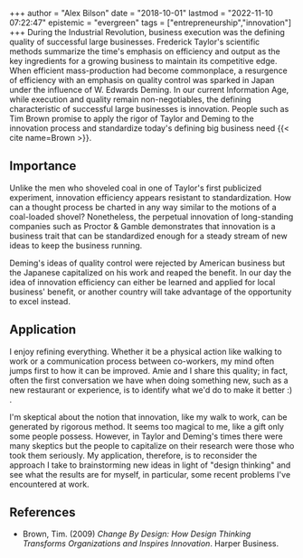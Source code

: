 +++
author = "Alex Bilson"
date = "2018-10-01"
lastmod = "2022-11-10 07:22:47"
epistemic = "evergreen"
tags = ["entrepreneurship","innovation"]
+++
During the Industrial Revolution, business execution was the defining quality of successful large businesses. Frederick Taylor's scientific methods summarize the time's emphasis on efficiency and output as the key ingredients for a growing business to maintain its competitive edge. When efficient mass-production had become commonplace, a resurgence of efficiency with an emphasis on quality control was sparked in Japan under the influence of W. Edwards Deming. In our current Information Age, while execution and quality remain non-negotiables, the defining characteristic of successful large businesses is innovation. People such as Tim Brown promise to apply the rigor of Taylor and Deming to the innovation process and standardize today's defining big business need {{< cite name=Brown >}}.

## Importance

Unlike the men who shoveled coal in one of Taylor's first publicized experiment, innovation efficiency appears resistant to standardization. How can a thought process be charted in any way similar to the motions of a coal-loaded shovel? Nonetheless, the perpetual innovation of long-standing companies such as Proctor & Gamble demonstrates that innovation is a business trait that can be standardized enough for a steady stream of new ideas to keep the business running.

Deming's ideas of quality control were rejected by American business but the Japanese capitalized on his work and reaped the benefit. In our day the idea of innovation efficiency can either be learned and applied for local business' benefit, or another country will take advantage of the opportunity to excel instead.

## Application

I enjoy refining everything. Whether it be a physical action like walking to work or a communication process between co-workers, my mind often jumps first to how it can be improved. Amie and I share this quality; in fact, often the first conversation we have when doing something new, such as a new restaurant or experience, is to identify what we'd do to make it better :) .

I'm skeptical about the notion that innovation, like my walk to work, can be generated by rigorous method. It seems too magical to me, like a gift only some people possess. However, in Taylor and Deming's times there were many skeptics but the people to capitalize on their research were those who took them seriously. My application, therefore, is to reconsider the approach I take to brainstorming new ideas in light of "design thinking" and see what the results are for myself, in particular, some recent problems I've encountered at work.

## References

- Brown, Tim. (2009) _Change By Design: How Design Thinking Transforms Organizations and Inspires Innovation_. Harper Business.

